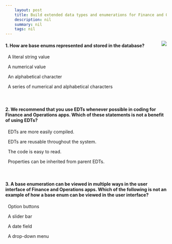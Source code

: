 ```yaml
---
    layout: post
    title: Build extended data types and enumerations for Finance and Operations apps  
    description: nil
    summary: nil
    tags: nil
---
```



 <a target="_blank" href="https://docs.microsoft.com/en-us/learn/modules/build-edt-enums-finance-operations/5-check/"><i class="fas fa-external-link-alt"></i> </a>
 <img align="right" src="https://docs.microsoft.com/en-us/learn/achievements/build-edt-enums-dynamics-365-finance-operations.svg">
####  1. How are base enums represented and stored in the database?


<i class='far fa-square'></i> &nbsp;&nbsp;A literal string value

<i class='fas fa-check-square' style='color: Dodgerblue;'></i> &nbsp;&nbsp;A numerical value

<i class='far fa-square'></i> &nbsp;&nbsp;An alphabetical character

<i class='far fa-square'></i> &nbsp;&nbsp;A series of numerical and alphabetical characters
<br />
<br />
<br />

####  2. We recommend that you use EDTs whenever possible in coding for Finance and Operations apps. Which of these statements is not a benefit of using EDTs?


<i class='fas fa-check-square' style='color: Dodgerblue;'></i> &nbsp;&nbsp;EDTs are more easily compiled.

<i class='far fa-square'></i> &nbsp;&nbsp;EDTs are reusable throughout the system.

<i class='far fa-square'></i> &nbsp;&nbsp;The code is easy to read.

<i class='far fa-square'></i> &nbsp;&nbsp;Properties can be inherited from parent EDTs.
<br />
<br />
<br />

####  3. A base enumeration can be viewed in multiple ways in the user interface of Finance and Operations apps. Which of the following is not an example of how a base enum can be viewed in the user interface?


<i class='far fa-square'></i> &nbsp;&nbsp;Option buttons

<i class='far fa-square'></i> &nbsp;&nbsp;A slider bar

<i class='fas fa-check-square' style='color: Dodgerblue;'></i> &nbsp;&nbsp;A date field

<i class='far fa-square'></i> &nbsp;&nbsp;A drop-down menu
<br />
<br />
<br />
